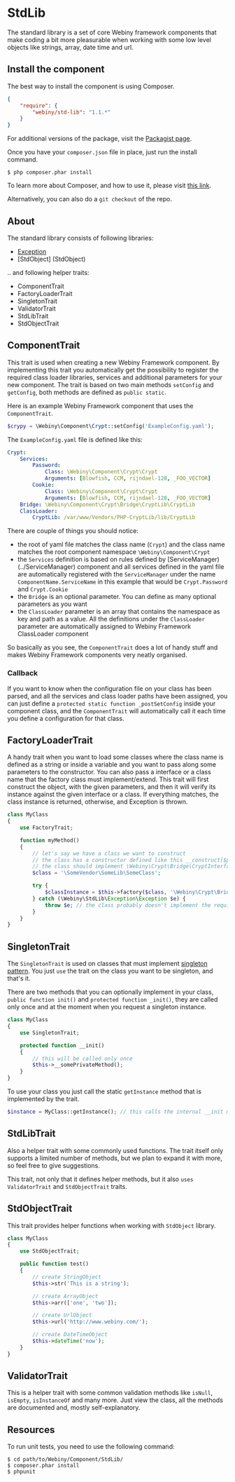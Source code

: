 StdLib
======
The standard library is a set of core Webiny framework components that make coding a bit more pleasurable when working with some low level objects like strings, array, date time and url.

Install the component
---------------------
The best way to install the component is using Composer.

```json
{
    "require": {
        "webiny/std-lib": "1.1.*"
    }
}
```
For additional versions of the package, visit the [Packagist page](https://packagist.org/packages/webiny/std-lib).

Once you have your `composer.json` file in place, just run the install command.

    $ php composer.phar install

To learn more about Composer, and how to use it, please visit [this link](https://getcomposer.org/doc/01-basic-usage.md).

Alternatively, you can also do a `git checkout` of the repo.

## About

The standard library consists of following libraries:
- [Exception](Exception)
- [StdObject] (StdObject)

.. and following helper traits:
- ComponentTrait
- FactoryLoaderTrait
- SingletonTrait
- ValidatorTrait
- StdLibTrait
- StdObjectTrait

## ComponentTrait
This trait is used when creating a new Webiny Framework component. By implementing this trait you automatically get the possibility to register the required class loader libraries, services and additional parameters for your new component. The trait is based on two main methods `setConfig` and `getConfig`, both methods are defined as `public static`.

Here is an example Webiny Framework component that uses the `ComponentTrait`.

```php
$crypy = \Webiny\Component\Crypt::setConfig('ExampleConfig.yaml');
```
The `ExampleConfig.yaml` file is defined like this:

```yaml
Crypt:
    Services:
        Password:
            Class: \Webiny\Component\Crypt\Crypt
            Arguments: [Blowfish, CCM, rijndael-128, _FOO_VECTOR]
        Cookie:
            Class: \Webiny\Component\Crypt\Crypt
            Arguments: [Blowfish, CCM, rijndael-128, _FOO_VECTOR]
    Bridge: \Webiny\Component\Crypt\Bridge\CryptLib\CryptLib
    ClassLoader:
        CryptLib: /var/www/Vendors/PHP-CryptLib/lib/CryptLib
```

There are couple of things you should notice:
- the root of yaml file matches the class name (`Crypt`) and the class name matches the root component namespace `\Webiny\Component\Crypt`
- the `Services` definition is based on rules defined by [ServiceManager)(../ServiceManager) component and all services defined in the yaml file are automatically registered with the `ServiceManager` under the name `ComponentName.ServiceName` in this example that would be `Crypt.Password` and `Crypt.Cookie`
- the `Bridge` is an optional parameter. You can define as many optional parameters as you want
- the `ClassLoader` parameter is an array that contains the namespace as key and path as a value. All the definitions under the `ClassLoader` parameter are automatically assigned to Webiny Framework ClassLoader component

So basically as you see, the `ComponentTrait` does a lot of handy stuff and makes Webiny Framework components very neatly organised.

### Callback
If you want to know when the configuration file on your class has been parsed, and all the services and class loader paths have been assigned, you can just define a `protected static function _postSetConfig` inside your component class, and the `ComponentTrait` will automatically call it each time you define a configuration for that class.

## FactoryLoaderTrait
A handy trait when you want to load some classes where the class name is defined as a string or inside a variable and you want to pass along some parameters to the constructor. You can also pass a interface or a class name that the factory class must implement/extend. This trait will first construct the object, with the given parameters, and then it will verify its instance against the given interface or a class. If everything matches, the class instance is returned, otherwise, and Exception is thrown.

```php
class MyClass
{
    use FactoryTrait;

    function myMethod()
    {
        // let's say we have a class we want to construct
        // the class has a constructor defined like this __construct($param1, $param2)
        // the class should implement \Webiny\Crypt\Bridge\CryptInterface
        $class = '\SomeVendor\SomeLib\SomeClass';

        try {
            $classInstance = $this->factory($class, '\Webiny\Crypt\Bridge\CryptInterface', ['foo1', 'foo2']);
        } catch (\Webiny\StdLib\Exception\Exception $e) {
            throw $e; // the class probably doesn't implement the required interface
        }
    }
}
```

## SingletonTrait
The `SingletonTrait` is used on classes that must implement [singleton pattern](http://en.wikipedia.org/wiki/Singleton_pattern). You just `use` the trait on the class you want to be singleton, and that's it.

There are two methods that you can optionally implement in your class, `public function init()` and `protected function _init()`, they are called only once and at the moment when you request a singleton instance.

```php
class MyClass
{
    use SingletonTrait;

    protected function __init()
    {
        // this will be called only once
        $this->__somePrivateMethod();
    }
}
```

To use your class you just call the static `getInstance` method that is implemented by the trait.

```php
$instance = MyClass::getInstance(); // this calls the internal __init method, but only the first time, when it creates the instance
```


## StdLibTrait
Also a helper trait with some commonly used functions. The trait itself only supports a limited number of methods, but we plan to expand it with more, so feel free to give suggestions.

This trait, not only that it defines helper methods, but it also `uses` `ValidatorTrait` and `StdObjectTrait` traits.

## StdObjectTrait
This trait provides helper functions when working with `StdObject` library.

```php
class MyClass
{
    use StdObjectTrait;

    public function test()
    {
        // create StringObject
        $this->str('This is a string');

        // create ArrayObject
        $this->arr(['one', 'two']);

        // create UrlObject
        $this->url('http://www.webiny.com/');

        // create DateTimeObject
        $this->dateTime('now');
    }
}
```

## ValidatorTrait
This is a helper trait with some common validation methods like `isNull`, `isEmpty`, `isInstanceOf` and many more.
Just view the class, all the methods are documented and, mostly self-explanatory.

Resources
---------

To run unit tests, you need to use the following command:

    $ cd path/to/Webiny/Component/StdLib/
    $ composer.phar install
    $ phpunit